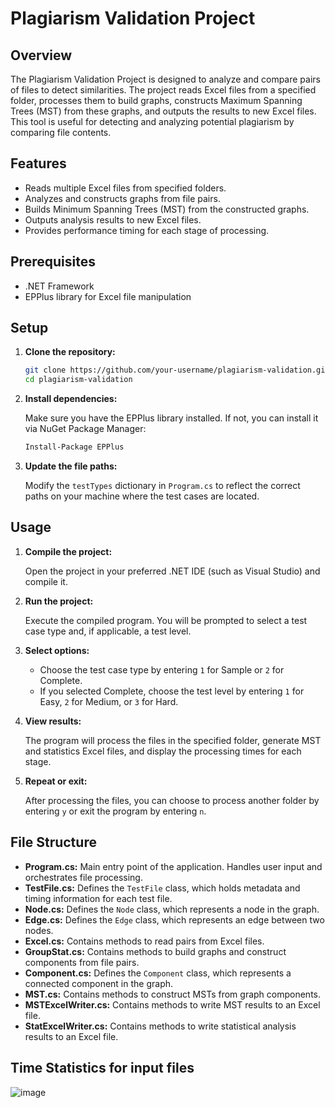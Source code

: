 # Plagiarism Validation Project

## Overview

The Plagiarism Validation Project is designed to analyze and compare pairs of files to detect similarities. The project reads Excel files from a specified folder, processes them to build graphs, constructs Maximum Spanning Trees (MST) from these graphs, and outputs the results to new Excel files. This tool is useful for detecting and analyzing potential plagiarism by comparing file contents.

## Features

- Reads multiple Excel files from specified folders.
- Analyzes and constructs graphs from file pairs.
- Builds Minimum Spanning Trees (MST) from the constructed graphs.
- Outputs analysis results to new Excel files.
- Provides performance timing for each stage of processing.

## Prerequisites

- .NET Framework
- EPPlus library for Excel file manipulation

## Setup

1. **Clone the repository:**

    ```bash
    git clone https://github.com/your-username/plagiarism-validation.git
    cd plagiarism-validation
    ```

2. **Install dependencies:**

    Make sure you have the EPPlus library installed. If not, you can install it via NuGet Package Manager:

    ```bash
    Install-Package EPPlus
    ```

3. **Update the file paths:**

    Modify the `testTypes` dictionary in `Program.cs` to reflect the correct paths on your machine where the test cases are located.

## Usage

1. **Compile the project:**

    Open the project in your preferred .NET IDE (such as Visual Studio) and compile it.

2. **Run the project:**

    Execute the compiled program. You will be prompted to select a test case type and, if applicable, a test level.

3. **Select options:**

    - Choose the test case type by entering `1` for Sample or `2` for Complete.
    - If you selected Complete, choose the test level by entering `1` for Easy, `2` for Medium, or `3` for Hard.

4. **View results:**

    The program will process the files in the specified folder, generate MST and statistics Excel files, and display the processing times for each stage.

5. **Repeat or exit:**

    After processing the files, you can choose to process another folder by entering `y` or exit the program by entering `n`.

## File Structure

- **Program.cs:** Main entry point of the application. Handles user input and orchestrates file processing.
- **TestFile.cs:** Defines the `TestFile` class, which holds metadata and timing information for each test file.
- **Node.cs:** Defines the `Node` class, which represents a node in the graph.
- **Edge.cs:** Defines the `Edge` class, which represents an edge between two nodes.
- **Excel.cs:** Contains methods to read pairs from Excel files.
- **GroupStat.cs:** Contains methods to build graphs and construct components from file pairs.
- **Component.cs:** Defines the `Component` class, which represents a connected component in the graph.
- **MST.cs:** Contains methods to construct MSTs from graph components.
- **MSTExcelWriter.cs:** Contains methods to write MST results to an Excel file.
- **StatExcelWriter.cs:** Contains methods to write statistical analysis results to an Excel file.

## Time Statistics for input files
![image](https://github.com/rana430/Plagiarism-Validation/assets/77112808/9b9fbd2b-4732-4765-9e28-100a201b2343)

